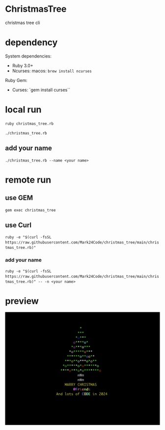 # ChristmasTree

christmas tree cli

# dependency

System dependencies:

- Ruby 3.0+
- Ncurses: macos: `brew install ncurses`

Ruby Gem:

- Curses: `gem install curses``

# local run

`ruby christmas_tree.rb`

`./christmas_tree.rb`

## add your name

`./christmas_tree.rb --name <your name>`

# remote run

## use GEM

`gem exec christmas_tree`

## use Curl

`ruby -e "$(curl -fsSL https://raw.githubusercontent.com/Mark24Code/christmas_tree/main/christmas_tree.rb)"`

### add your name

`ruby -e "$(curl -fsSL https://raw.githubusercontent.com/Mark24Code/christmas_tree/main/christmas_tree.rb)" -- -n <your name>`

# preview

![img](./demo.png)
